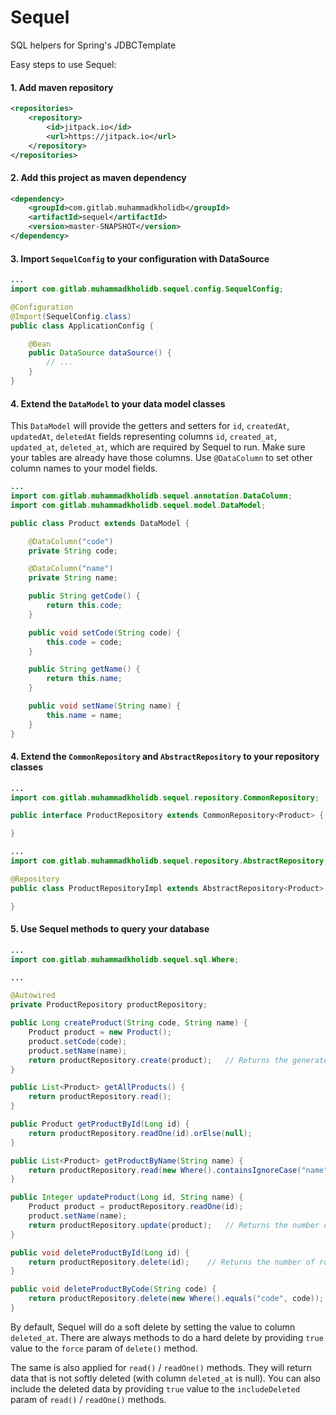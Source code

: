 # Sequel

SQL helpers for Spring's JDBCTemplate


Easy steps to use Sequel:
#### 1. Add maven repository
```xml
<repositories>
    <repository>
        <id>jitpack.io</id>
        <url>https://jitpack.io</url>
    </repository>
</repositories>
```

#### 2. Add this project as maven dependency
```xml
<dependency>
    <groupId>com.gitlab.muhammadkholidb</groupId>
    <artifactId>sequel</artifactId>
    <version>master-SNAPSHOT</version>
</dependency>
```

#### 3. Import `SequelConfig` to your configuration with DataSource
```java
...
import com.gitlab.muhammadkholidb.sequel.config.SequelConfig;

@Configuration
@Import(SequelConfig.class)
public class ApplicationConfig {

    @Bean
    public DataSource dataSource() {
        // ...
    }
}
```

#### 4. Extend the `DataModel` to your data model classes
This `DataModel` will provide the getters and setters for `id`, `createdAt`, `updatedAt`, `deletedAt` fields representing columns `id`, `created_at`, `updated_at`, `deleted_at`, which are required by Sequel to run. Make sure your tables are already have those columns. Use `@DataColumn` to set other column names to your model fields.
```java
...
import com.gitlab.muhammadkholidb.sequel.annotation.DataColumn;
import com.gitlab.muhammadkholidb.sequel.model.DataModel;

public class Product extends DataModel {

    @DataColumn("code")
    private String code;

    @DataColumn("name")
    private String name;

    public String getCode() {
        return this.code;
    }

    public void setCode(String code) {
        this.code = code;
    }

    public String getName() {
        return this.name;
    }

    public void setName(String name) {
        this.name = name;
    }
}
```

#### 4. Extend the `CommonRepository` and `AbstractRepository` to your repository classes
```java
...
import com.gitlab.muhammadkholidb.sequel.repository.CommonRepository;

public interface ProductRepository extends CommonRepository<Product> {

}

...
import com.gitlab.muhammadkholidb.sequel.repository.AbstractRepository;

@Repository
public class ProductRepositoryImpl extends AbstractRepository<Product> implements ProductRepository {

}
```

#### 5. Use Sequel methods to query your database
```java
...
import com.gitlab.muhammadkholidb.sequel.sql.Where;

...

@Autowired
private ProductRepository productRepository;

public Long createProduct(String code, String name) {
    Product product = new Product();
    product.setCode(code);
    product.setName(name);
    return productRepository.create(product);   // Returns the generated id
}

public List<Product> getAllProducts() {
    return productRepository.read();
}

public Product getProductById(Long id) {
    return productRepository.readOne(id).orElse(null);
}

public List<Product> getProductByName(String name) {
    return productRepository.read(new Where().containsIgnoreCase("name", name));
}

public Integer updateProduct(Long id, String name) {
    Product product = productRepository.readOne(id);
    product.setName(name);
    return productRepository.update(product);   // Returns the number of rows affected
}

public void deleteProductById(Long id) {
    return productRepository.delete(id);    // Returns the number of rows affected
}

public void deleteProductByCode(String code) {
    return productRepository.delete(new Where().equals("code", code));  // Returns the number of rows affected
}
```

By default, Sequel will do a soft delete by setting the value to column `deleted_at`. There are always methods to do a hard delete by providing `true` value to the `force` param of `delete()` method. 

The same is also applied for `read()` / `readOne()` methods. They will return data that is not softly deleted (with column `deleted_at` is null). You can also include the deleted data by providing `true` value to the `includeDeleted` param of `read()` / `readOne()` methods.
